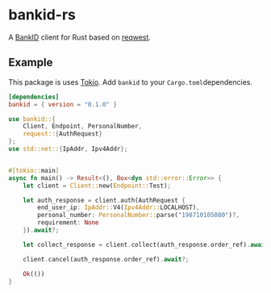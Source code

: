 # bankid-rs

A [BankID](https://www.bankid.com) client for Rust based on [reqwest](https://github.com/seanmonstar/reqwest).

## Example

This package is uses [Tokio](https://tokio.rs). Add `bankid` to your `Cargo.toml`dependencies.

```toml
[dependencies]
bankid = { version = "0.1.0" }
```

```rust
use bankid::{
    Client, Endpoint, PersonalNumber,
    request::{AuthRequest}
};
use std::net::{IpAddr, Ipv4Addr};


#[tokio::main]
async fn main() -> Result<(), Box<dyn std::error::Error>> {
    let client = Client::new(Endpoint::Test);

    let auth_response = client.auth(AuthRequest {
        end_user_ip: IpAddr::V4(Ipv4Addr::LOCALHOST),
        personal_number: PersonalNumber::parse("198710105080")?,
        requirement: None
    }).await?;

    let collect_response = client.collect(auth_response.order_ref).await?;

    client.cancel(auth_response.order_ref).await?;

    Ok(())
}
```
